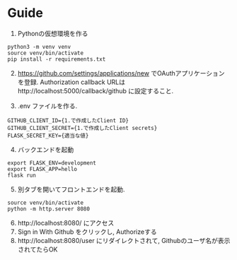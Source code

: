 # Guide

1. Pythonの仮想環境を作る
```
python3 -m venv venv
source venv/bin/activate
pip install -r requirements.txt
```

2. https://github.com/settings/applications/new でOAuthアプリケーションを登録.
Authorization callback URLは http://localhost:5000/callback/github に設定すること.

3. .env ファイルを作る.

```
GITHUB_CLIENT_ID={1.で作成したClient ID}
GITHUB_CLIENT_SECRET={1.で作成したClient secrets}
FLASK_SECRET_KEY={適当な値}
```

4. バックエンドを起動
```
export FLASK_ENV=development
export FLASK_APP=hello
flask run
```

5. 別タブを開いてフロントエンドを起動. 
```
source venv/bin/activate
python -m http.server 8080
```

6. http://localhost:8080/ にアクセス
7. Sign in With Github をクリックし, Authorizeする
8. http://localhost:8080/user にリダイレクトされて, Githubのユーザ名が表示されてたらOK
